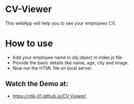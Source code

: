 # CV-Viewer
This webApp will help you to see your employees CV.

# How to use

 - Add your employee name in obj object in index.js file.
 - Provide the basic details like name, age, city and image.
 - Now run the HTML file on local server.
 
 ## Watch the Demo at: 
  - https://ritik-01.github.io/CV-Viewer/
